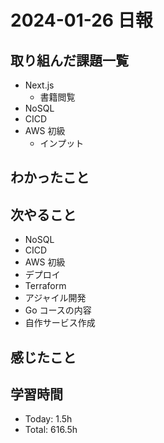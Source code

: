 # 2024-01-26 日報

## 取り組んだ課題一覧

- Next.js
  - 書籍閲覧
- NoSQL
- CICD
- AWS 初級
  - インプット

## わかったこと

## 次やること

- NoSQL
- CICD
- AWS 初級
- デプロイ
- Terraform
- アジャイル開発
- Go コースの内容
- 自作サービス作成

## 感じたこと

## 学習時間

- Today: 1.5h
- Total: 616.5h
